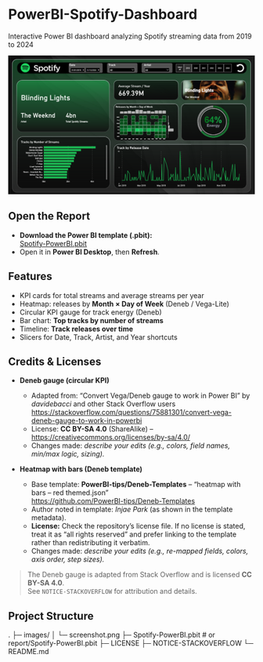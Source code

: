 # PowerBI-Spotify-Dashboard
Interactive Power BI dashboard analyzing Spotify streaming data from 2019 to 2024

![Preview](images/screenshot.png)

## Open the Report
- **Download the Power BI template (.pbit):**  
  [Spotify-PowerBI.pbit](Spotify-PowerBI.pbit?raw=1)
- Open it in **Power BI Desktop**, then **Refresh**.

## Features
- KPI cards for total streams and average streams per year
- Heatmap: releases by **Month × Day of Week** (Deneb / Vega-Lite)
- Circular KPI gauge for track energy (Deneb)
- Bar chart: **Top tracks by number of streams**
- Timeline: **Track releases over time**
- Slicers for Date, Track, Artist, and Year shortcuts

## Credits & Licenses

- **Deneb gauge (circular KPI)**
  - Adapted from: “Convert Vega/Deneb gauge to work in Power BI” by *davidebacci* and other Stack Overflow users  
    https://stackoverflow.com/questions/75881301/convert-vega-deneb-gauge-to-work-in-powerbi  
  - License: **CC BY-SA 4.0** (ShareAlike) – https://creativecommons.org/licenses/by-sa/4.0/  
  - Changes made: *describe your edits (e.g., colors, field names, min/max logic, sizing).*

- **Heatmap with bars (Deneb template)**
  - Base template: **PowerBI-tips/Deneb-Templates** – “heatmap with bars – red themed.json”  
    https://github.com/PowerBI-tips/Deneb-Templates  
  - Author noted in template: *Injae Park* (as shown in the template metadata).
  - **License:** Check the repository’s license file. If no license is stated, treat it as “all rights reserved” and prefer linking to the template rather than redistributing it verbatim.
  - Changes made: *describe your edits (e.g., re-mapped fields, colors, axis order, step sizes).*

> The Deneb gauge is adapted from Stack Overflow and is licensed **CC BY-SA 4.0**.  
> See `NOTICE-STACKOVERFLOW` for attribution and details.

## Project Structure
.
├─ images/
│  └─ screenshot.png
├─ Spotify-PowerBI.pbit                # or report/Spotify-PowerBI.pbit
├─ LICENSE
├─ NOTICE-STACKOVERFLOW
└─ README.md
